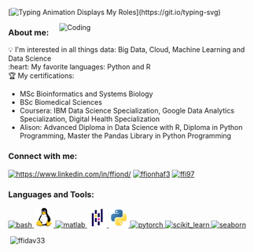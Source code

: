 [![Typing Animation Displays My Roles](https://readme-typing-svg.herokuapp.com?color=%2336BCF7&lines=Hello+👋+I'm+Ffion+Davies!;Welcome+to+my+Github+profile;)](https://git.io/typing-svg)

<img align="right" alt="Coding" width="400" src="https://cdn.dribbble.com/users/70900/screenshots/2957833/programmers-day-banner.gif">
<h3 align="left">About me:</h3>
<div>
💡 I'm interested in all things data: Big Data, Cloud, Machine Learning and Data Science<br>
:heart: My favorite languages: Python and R<br>
🏆 My certifications:
  <ul>
  <li>MSc Bioinformatics and Systems Biology</li>
  <li>BSc Biomedical Sciences</li>
  <li>Coursera: IBM Data Science Specialization, Google Data Analytics Specialization, Digital Health Specialization</li>
  <li>Alison: Advanced Diploma in Data Science with R, Diploma in Python Programming, Master the Pandas Library in Python Programming</li>
</ul>

<h3 align="left">Connect with me:</h3>
<p align="left">
<a href="https://linkedin.com/in/https://www.linkedin.com/in/ffiond/" target="blank"><img align="center" src="https://raw.githubusercontent.com/rahuldkjain/github-profile-readme-generator/master/src/images/icons/Social/linked-in-alt.svg" alt="https://www.linkedin.com/in/ffiond/" height="30" width="40" /></a>
<a href="https://instagram.com/ffionhaf3" target="blank"><img align="center" src="https://raw.githubusercontent.com/rahuldkjain/github-profile-readme-generator/master/src/images/icons/Social/instagram.svg" alt="ffionhaf3" height="30" width="40" /></a>
<a href="https://www.hackerrank.com/ffi97" target="blank"><img align="center" src="https://raw.githubusercontent.com/rahuldkjain/github-profile-readme-generator/master/src/images/icons/Social/hackerrank.svg" alt="ffi97" height="30" width="40" /></a>
</p>

<h3 align="left">Languages and Tools:</h3>
<p align="left"> <a href="https://www.gnu.org/software/bash/" target="_blank" rel="noreferrer"> <img src="https://www.vectorlogo.zone/logos/gnu_bash/gnu_bash-icon.svg" alt="bash" width="40" height="40"/> </a> <a href="https://www.linux.org/" target="_blank" rel="noreferrer"> <img src="https://raw.githubusercontent.com/devicons/devicon/master/icons/linux/linux-original.svg" alt="linux" width="40" height="40"/> </a> <a href="https://www.mathworks.com/" target="_blank" rel="noreferrer"> <img src="https://upload.wikimedia.org/wikipedia/commons/2/21/Matlab_Logo.png" alt="matlab" width="40" height="40"/> </a> <a href="https://pandas.pydata.org/" target="_blank" rel="noreferrer"> <img src="https://raw.githubusercontent.com/devicons/devicon/2ae2a900d2f041da66e950e4d48052658d850630/icons/pandas/pandas-original.svg" alt="pandas" width="40" height="40"/> </a> <a href="https://www.python.org" target="_blank" rel="noreferrer"> <img src="https://raw.githubusercontent.com/devicons/devicon/master/icons/python/python-original.svg" alt="python" width="40" height="40"/> </a> <a href="https://pytorch.org/" target="_blank" rel="noreferrer"> <img src="https://www.vectorlogo.zone/logos/pytorch/pytorch-icon.svg" alt="pytorch" width="40" height="40"/> </a> <a href="https://scikit-learn.org/" target="_blank" rel="noreferrer"> <img src="https://upload.wikimedia.org/wikipedia/commons/0/05/Scikit_learn_logo_small.svg" alt="scikit_learn" width="40" height="40"/> </a> <a href="https://seaborn.pydata.org/" target="_blank" rel="noreferrer"> <img src="https://seaborn.pydata.org/_images/logo-mark-lightbg.svg" alt="seaborn" width="40" height="40"/> </a> </p>

<p>&nbsp;<img align="center" src="https://github-readme-stats.vercel.app/api?username=ffidav33&show_icons=true&locale=en" alt="ffidav33" /></p>
